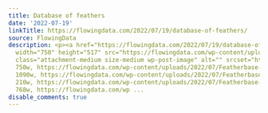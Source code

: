```yaml
---
title: Database of feathers
date: '2022-07-19'
linkTitle: https://flowingdata.com/2022/07/19/database-of-feathers/
source: FlowingData
description: <p><a href="https://flowingdata.com/2022/07/19/database-of-feathers/"><img
  width="750" height="517" src="https://flowingdata.com/wp-content/uploads/2022/07/Featherbase-750x517.jpg"
  class="attachment-medium size-medium wp-post-image" alt="" srcset="https://flowingdata.com/wp-content/uploads/2022/07/Featherbase-750x517.jpg
  750w, https://flowingdata.com/wp-content/uploads/2022/07/Featherbase-1090x751.jpg
  1090w, https://flowingdata.com/wp-content/uploads/2022/07/Featherbase-210x145.jpg
  210w, https://flowingdata.com/wp-content/uploads/2022/07/Featherbase-768x529.jpg
  768w, https://flowingdata.com/wp ...
disable_comments: true
---
```

<p><a href="https://flowingdata.com/2022/07/19/database-of-feathers/"><img width="750" height="517" src="https://flowingdata.com/wp-content/uploads/2022/07/Featherbase-750x517.jpg" class="attachment-medium size-medium wp-post-image" alt="" srcset="https://flowingdata.com/wp-content/uploads/2022/07/Featherbase-750x517.jpg 750w, https://flowingdata.com/wp-content/uploads/2022/07/Featherbase-1090x751.jpg 1090w, https://flowingdata.com/wp-content/uploads/2022/07/Featherbase-210x145.jpg 210w, https://flowingdata.com/wp-content/uploads/2022/07/Featherbase-768x529.jpg 768w, https://flowingdata.com/wp ...